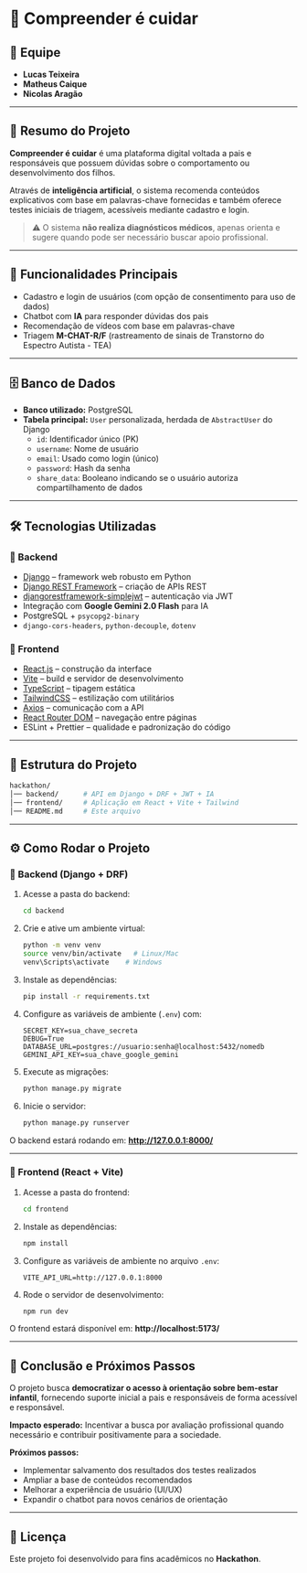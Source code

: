 # 🧩 Compreender é cuidar  

## 👥 Equipe  
- **Lucas Teixeira**  
- **Matheus Caique**  
- **Nicolas Aragão**  

---

## 📌 Resumo do Projeto  
**Compreender é cuidar** é uma plataforma digital voltada a pais e responsáveis que possuem dúvidas sobre o comportamento ou desenvolvimento dos filhos.  

Através de **inteligência artificial**, o sistema recomenda conteúdos explicativos com base em palavras-chave fornecidas e também oferece testes iniciais de triagem, acessíveis mediante cadastro e login.  

> ⚠️ O sistema **não realiza diagnósticos médicos**, apenas orienta e sugere quando pode ser necessário buscar apoio profissional.  

---

## 🚀 Funcionalidades Principais  
- Cadastro e login de usuários (com opção de consentimento para uso de dados)  
- Chatbot com **IA** para responder dúvidas dos pais  
- Recomendação de vídeos com base em palavras-chave  
- Triagem **M-CHAT-R/F** (rastreamento de sinais de Transtorno do Espectro Autista - TEA)  

---

## 🗄️ Banco de Dados  
- **Banco utilizado:** PostgreSQL  
- **Tabela principal:** `User` personalizada, herdada de `AbstractUser` do Django  
  - `id`: Identificador único (PK)  
  - `username`: Nome de usuário  
  - `email`: Usado como login (único)  
  - `password`: Hash da senha  
  - `share_data`: Booleano indicando se o usuário autoriza compartilhamento de dados  

---

## 🛠️ Tecnologias Utilizadas  

### 🔹 Backend  
- [Django](https://www.djangoproject.com/) – framework web robusto em Python  
- [Django REST Framework](https://www.django-rest-framework.org/) – criação de APIs REST  
- [djangorestframework-simplejwt](https://django-rest-framework-simplejwt.readthedocs.io/) – autenticação via JWT  
- Integração com **Google Gemini 2.0 Flash** para IA  
- PostgreSQL + `psycopg2-binary`  
- `django-cors-headers`, `python-decouple`, `dotenv`  

### 🔹 Frontend  
- [React.js](https://react.dev/) – construção da interface  
- [Vite](https://vitejs.dev/) – build e servidor de desenvolvimento  
- [TypeScript](https://www.typescriptlang.org/) – tipagem estática  
- [TailwindCSS](https://tailwindcss.com/) – estilização com utilitários  
- [Axios](https://axios-http.com/) – comunicação com a API  
- [React Router DOM](https://reactrouter.com/) – navegação entre páginas  
- ESLint + Prettier – qualidade e padronização do código  

---

## 📂 Estrutura do Projeto  
```bash
hackathon/
│── backend/      # API em Django + DRF + JWT + IA
│── frontend/     # Aplicação em React + Vite + Tailwind
│── README.md     # Este arquivo
```

---

## ⚙️ Como Rodar o Projeto  

### 🔹 Backend (Django + DRF)  
1. Acesse a pasta do backend:  
   ```bash
   cd backend
   ```

2. Crie e ative um ambiente virtual:  
   ```bash
   python -m venv venv
   source venv/bin/activate   # Linux/Mac
   venv\Scripts\activate    # Windows
   ```

3. Instale as dependências:  
   ```bash
   pip install -r requirements.txt
   ```

4. Configure as variáveis de ambiente (`.env`) com:  
   ```env
   SECRET_KEY=sua_chave_secreta
   DEBUG=True
   DATABASE_URL=postgres://usuario:senha@localhost:5432/nomedb
   GEMINI_API_KEY=sua_chave_google_gemini
   ```

5. Execute as migrações:  
   ```bash
   python manage.py migrate
   ```

6. Inicie o servidor:  
   ```bash
   python manage.py runserver
   ```

O backend estará rodando em: **http://127.0.0.1:8000/**  

---

### 🔹 Frontend (React + Vite)  
1. Acesse a pasta do frontend:  
   ```bash
   cd frontend
   ```

2. Instale as dependências:  
   ```bash
   npm install
   ```

3. Configure as variáveis de ambiente no arquivo `.env`:  
   ```env
   VITE_API_URL=http://127.0.0.1:8000
   ```

4. Rode o servidor de desenvolvimento:  
   ```bash
   npm run dev
   ```

O frontend estará disponível em: **http://localhost:5173/**  

---

## 🎯 Conclusão e Próximos Passos  
O projeto busca **democratizar o acesso à orientação sobre bem-estar infantil**, fornecendo suporte inicial a pais e responsáveis de forma acessível e responsável.  

**Impacto esperado:** Incentivar a busca por avaliação profissional quando necessário e contribuir positivamente para a sociedade.  

**Próximos passos:**  
- Implementar salvamento dos resultados dos testes realizados  
- Ampliar a base de conteúdos recomendados  
- Melhorar a experiência de usuário (UI/UX)  
- Expandir o chatbot para novos cenários de orientação  

---

## 📜 Licença  
Este projeto foi desenvolvido para fins acadêmicos no **Hackathon**.  
